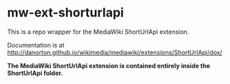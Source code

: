 mw-ext-shorturlapi
==================

This is a repo wrapper for the MediaWiki ShortUrlApi extension.

Documentation is at http://danorton.github.io/wikimedia/mediawiki/extensions/ShortUrlApi/dox/

**The MediaWiki ShortUrlApi extension is contained entirely inside the ShortUrlApi folder.**
